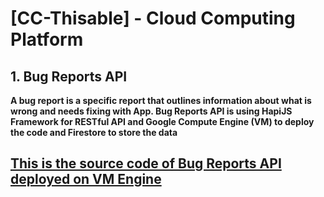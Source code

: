 # [CC-Thisable] - Cloud Computing Platform

##  1. Bug Reports API

**A bug report is a specific report that outlines information about what is wrong and needs fixing with App. Bug Reports API is using HapiJS Framework for RESTful API and Google Compute Engine (VM) to deploy the code and Firestore to store the data**

## [This is the source code of Bug Reports API deployed on VM Engine](https://github.com/Thisable-Dev/cc-thisable/tree/main/bug-reports-v2)
